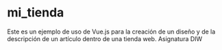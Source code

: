 # mi_tienda

Este es un ejemplo de uso de Vue.js para la creación de un diseño y de la descripción de un artículo dentro de una tienda web.
Asignatura DIW
